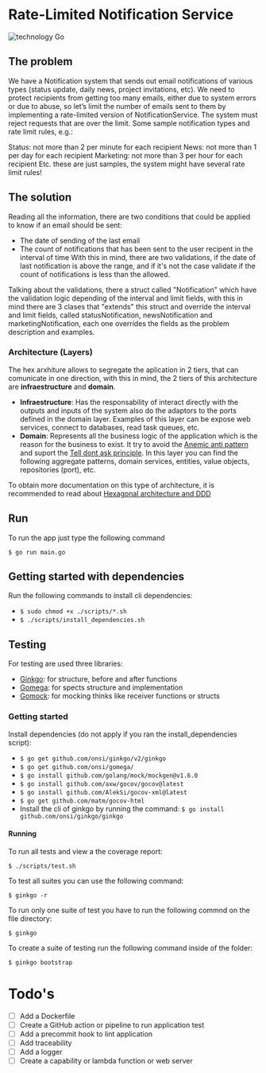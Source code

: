 # Rate-Limited Notification Service
![technology Go](https://img.shields.io/badge/technology-go-blue.svg)

## The problem
We have a Notification system that sends out email notifications of various types (status update, daily news, project invitations, etc). We need to protect recipients from getting too many emails, either due to system errors or due to abuse, so let’s limit the number of emails sent to them by implementing a rate-limited version of NotificationService.
The system must reject requests that are over the limit.
Some sample notification types and rate limit rules, e.g.:

Status: not more than 2 per minute for each recipient
News: not more than 1 per day for each recipient
Marketing: not more than 3 per hour for each recipient
Etc. these are just samples, the system might have several rate limit rules!

## The solution
Reading all the information, there are two conditions that could be applied to know if an email should be sent:
- The date of sending of the last email
- The count of notifications that has been sent to the user recipent in the interval of time
With this in mind, there are two validations, if the date of last notification is above the range, and if it's not the case validate if the count of notifications is less than the allowed.

Talking about the validations, there a struct called "Notification" which have the validation logic depending of the interval and limit fields, with this in mind there are 3 clases that "extends" this struct and override the interval and limit fields, called statusNotification, newsNotification and marketingNotification, each one overrides the fields as the problem description and examples.

### Architecture (Layers)
The hex arxhiture allows to segregate the aplication in 2 tiers, that can comunicate in one direction, with this in mind, the 2 tiers of this architecture are **infraestructure** and **domain**.

- **Infraestructure**: Has the responsability of interact directly with the outputs and inputs of the system also do the adaptors to the ports defined in the domain layer. Examples of this layer can be expose web services, connect to databases, read task queues, etc.
- **Domain**: Represents all the business logic of the application which is the reason for the business to exist. It try to avoid the [Anemic anti pattern](https://martinfowler.com/bliki/AnemicDomainModel.html) and suport the [Tell dont ask principle](https://martinfowler.com/bliki/TellDontAsk.html). In this layer you can find the following aggregate patterns, domain services, entities, value objects, repositories (port), etc.

To obtain more documentation on this type of architecture, it is recommended to read about [Hexagonal architecture and DDD](https://codely.tv/blog/screencasts/arquitectura-hexagonal-ddd/)

## Run
To run the app just type the following command
```
$ go run main.go
``` 

## Getting started with dependencies
Run the following commands to install cli dependencies:
- ``` $ sudo chmod +x ./scripts/*.sh ```
- ``` $ ./scripts/install_dependencies.sh  ```

## Testing
For testing are used three libraries:
- [Ginkgo](https://onsi.github.io/ginkgo/): for structure, before and after functions 
- [Gomega](https://onsi.github.io/gomega/): for spects structure and implementation
- [Gomock](https://github.com/golang/mock): for mocking thinks like receiver functions or structs

### Getting started
Install dependencies (do not apply if you ran the install_dependencies script):
- ``` $ go get github.com/onsi/ginkgo/v2/ginkgo ```
- ``` $ go get github.com/onsi/gomega/ ```
- ``` $ go install github.com/golang/mock/mockgen@v1.6.0 ```
- ``` $ go install github.com/axw/gocov/gocov@latest ```
- ``` $ go install github.com/AlekSi/gocov-xml@latest ```
- ``` $ go get github.com/matm/gocov-html ```
- Install the cli of ginkgo by running the command: ``` $ go install github.com/onsi/ginkgo/ginkgo  ```

#### Running
To run all tests and view a the coverage report:
```
$ ./scripts/test.sh
```

To test all suites you can use the following command:
```
$ ginkgo -r
```

To run only one suite of test you have to run the following commnd on the file directory: 
```
$ ginkgo 
```

To create a suite of testing run the following command inside of the folder: 
```
$ ginkgo bootstrap 
``` 

# Todo's
- [ ] Add a Dockerfile
- [ ] Create a GitHub action or pipeline to run application test
- [ ] Add a precommit hook to lint application
- [ ] Add traceability
- [ ] Add a logger
- [ ] Create a capability or lambda function or web server